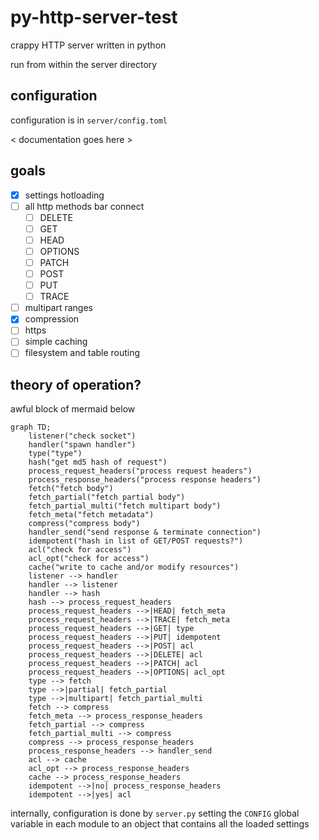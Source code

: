 # py-http-server-test

crappy HTTP server written in python

run from within the server directory

## configuration

configuration is in `server/config.toml`

< documentation goes here >

## goals

- [x] settings hotloading
- [ ] all http methods bar connect
  - [ ] DELETE
  - [ ] GET
  - [ ] HEAD
  - [ ] OPTIONS
  - [ ] PATCH
  - [ ] POST
  - [ ] PUT
  - [ ] TRACE
- [ ] multipart ranges
- [x] compression
- [ ] https
- [ ] simple caching
- [ ] filesystem and table routing

## theory of operation?

awful block of mermaid below

```mermaid
graph TD;
    listener("check socket")
    handler("spawn handler")
    type("type")
    hash("get md5 hash of request")
    process_request_headers("process request headers")
    process_response_headers("process response headers")
    fetch("fetch body")
    fetch_partial("fetch partial body")
    fetch_partial_multi("fetch multipart body")
    fetch_meta("fetch metadata")
    compress("compress body")
    handler_send("send response & terminate connection")
    idempotent("hash in list of GET/POST requests?")
    acl("check for access")
    acl_opt("check for access")
    cache("write to cache and/or modify resources")
    listener --> handler
    handler --> listener
    handler --> hash
    hash --> process_request_headers
    process_request_headers -->|HEAD| fetch_meta
    process_request_headers -->|TRACE| fetch_meta
    process_request_headers -->|GET| type
    process_request_headers -->|PUT| idempotent
    process_request_headers -->|POST| acl
    process_request_headers -->|DELETE| acl
    process_request_headers -->|PATCH| acl
    process_request_headers -->|OPTIONS| acl_opt
    type --> fetch
    type -->|partial| fetch_partial
    type -->|multipart| fetch_partial_multi
    fetch --> compress
    fetch_meta --> process_response_headers
    fetch_partial --> compress
    fetch_partial_multi --> compress
    compress --> process_response_headers
    process_response_headers --> handler_send
    acl --> cache
    acl_opt --> process_response_headers
    cache --> process_response_headers
    idempotent -->|no| process_response_headers
    idempotent -->|yes| acl
```

internally, configuration is done by `server.py` setting the `CONFIG` global variable in each module to an object that contains all the loaded settings

